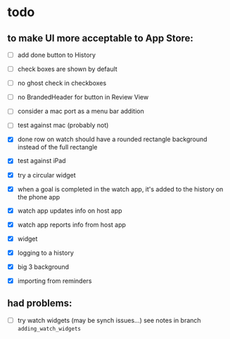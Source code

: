 #  todo

## to make UI more acceptable to App Store:
- [ ] add done button to History
- [ ] check boxes are shown by default
- [ ] no ghost check in checkboxes
- [ ] no BrandedHeader for button in Review View

- [ ] consider a mac port as a menu bar addition
- [ ] test against mac (probably not)
- [x] done row on watch should have a rounded rectangle background instead of the full rectangle
- [x] test against iPad
- [x] try a circular widget
- [x] when a goal is completed in the watch app, it's added to the history on the phone app
- [x] watch app updates info on host app
- [x] watch app reports info from host app
- [x] widget
- [x] logging to a history
- [x] big 3 background
- [x] importing from reminders

## had problems:
- [ ] try watch widgets (may be synch issues...)
see notes in branch `adding_watch_widgets`

